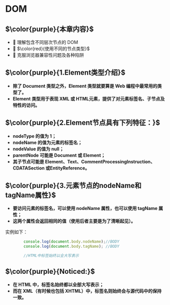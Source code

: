 # DOM

## $\color{purple}{本章内容}$

-  理解包含不同层次节点的 DOM
-  $\color{red}{使用不同的节点类型}$
-  克服浏览器兼容性问题及各种陷阱
  
## $\color{purple}{1.Element类型介绍}$

- **除了 Document 类型之外，Element 类型就要算是 Web 编程中最常用的类型了。**
- **Element 类型用于表现 XML 或 HTML元素，提供了对元素标签名、子节点及特性的访问。**

## $\color{purple}{2.Element节点具有下列特征：}$

- **nodeType 的值为 1；**
- **nodeName 的值为元素的标签名；**
- **nodeValue 的值为 null；**
- **parentNode 可能是 Document 或 Element；**
- **其子节点可能是 Element、Text、CommentProcessingInstruction、CDATASection 或EntityReference。**

## $\color{purple}{3.元素节点的nodeName和tagName属性}$

- **要访问元素的标签名，可以使用 nodeName 属性，也可以使用 tagName 属性；**
- **这两个属性会返回相同的值（使用后者主要是为了清晰起见）。**

实例如下：

```javascript
        console.log(document.body.nodeName);//BODY
        console.log(document.body.tagName); //BODY

        //HTML中标签始终以全大写表示
```

## $\color{purple}{Noticed:}$

- **在 HTML 中，标签名始终都以全部大写表示；**
- **而在 XML（有时候也包括 XHTML）中，标签名则始终会与源代码中的保持一致。**
